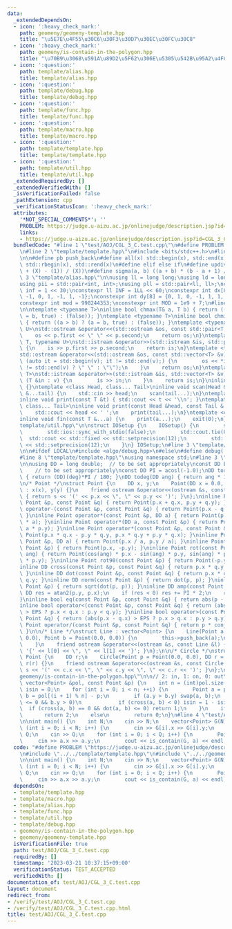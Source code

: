 ```yaml
---
data:
  _extendedDependsOn:
  - icon: ':heavy_check_mark:'
    path: geomeny/geomeny-template.hpp
    title: "\u5E7E\u4F55\u30C6\u30F3\u30D7\u30EC\u30FC\u30C8"
  - icon: ':heavy_check_mark:'
    path: geomeny/is-contain-in-the-polygon.hpp
    title: "\u70B9\u3068\u591A\u89D2\u5F62\u306E\u5305\u542B\u95A2\u4FC2"
  - icon: ':question:'
    path: template/alias.hpp
    title: template/alias.hpp
  - icon: ':question:'
    path: template/debug.hpp
    title: template/debug.hpp
  - icon: ':question:'
    path: template/func.hpp
    title: template/func.hpp
  - icon: ':question:'
    path: template/macro.hpp
    title: template/macro.hpp
  - icon: ':question:'
    path: template/template.hpp
    title: template/template.hpp
  - icon: ':question:'
    path: template/util.hpp
    title: template/util.hpp
  _extendedRequiredBy: []
  _extendedVerifiedWith: []
  _isVerificationFailed: false
  _pathExtension: cpp
  _verificationStatusIcon: ':heavy_check_mark:'
  attributes:
    '*NOT_SPECIAL_COMMENTS*': ''
    PROBLEM: https://judge.u-aizu.ac.jp/onlinejudge/description.jsp?id=CGL_3_C
    links:
    - https://judge.u-aizu.ac.jp/onlinejudge/description.jsp?id=CGL_3_C
  bundledCode: "#line 1 \"test/AOJ/CGL_3_C.test.cpp\"\n#define PROBLEM \"https://judge.u-aizu.ac.jp/onlinejudge/description.jsp?id=CGL_3_C\"\
    \n#line 2 \"template/template.hpp\"\n#include <bits/stdc++.h>\n#line 3 \"template/macro.hpp\"\
    \n\n#define pb push_back\n#define all(x) std::begin(x), std::end(x)\n#define rall(x)\
    \ std::rbegin(x), std::rend(x)\n#define elif else if\n#define updiv(N, X) (((N)\
    \ + (X) - (1)) / (X))\n#define sigma(a, b) ((a + b) * (b - a + 1) / 2)\n#line\
    \ 3 \"template/alias.hpp\"\n\nusing ll = long long;\nusing ld = long double;\n\
    using pii = std::pair<int, int>;\nusing pll = std::pair<ll, ll>;\nconstexpr int\
    \ inf = 1 << 30;\nconstexpr ll INF = 1LL << 60;\nconstexpr int dx[8] = {1, 0,\
    \ -1, 0, 1, -1, 1, -1};\nconstexpr int dy[8] = {0, 1, 0, -1, 1, 1, -1, -1};\n\
    constexpr int mod = 998244353;\nconstexpr int MOD = 1e9 + 7;\n#line 3 \"template/func.hpp\"\
    \n\ntemplate <typename T>\ninline bool chmax(T& a, T b) { return ((a < b) ? (a\
    \ = b, true) : (false)); }\ntemplate <typename T>\ninline bool chmin(T& a, T b)\
    \ { return ((a > b) ? (a = b, true) : (false)); }\ntemplate <typename T, typename\
    \ U>\nstd::ostream &operator<<(std::ostream &os, const std::pair<T, U> &p) {\n\
    \    os << p.first << \" \" << p.second;\n    return os;\n}\ntemplate <typename\
    \ T, typename U>\nstd::istream &operator>>(std::istream &is, std::pair<T, U> &p)\
    \ {\n    is >> p.first >> p.second;\n    return is;\n}\ntemplate <typename T>\n\
    std::ostream &operator<<(std::ostream &os, const std::vector<T> &v) {\n    for\
    \ (auto it = std::begin(v); it != std::end(v);) {\n        os << *it << ((++it)\
    \ != std::end(v) ? \" \" : \"\");\n    }\n    return os;\n}\ntemplate <typename\
    \ T>\nstd::istream &operator>>(std::istream &is, std::vector<T> &v) {\n    for\
    \ (T &in : v) {\n        is >> in;\n    }\n    return is;\n}\ninline void scan()\
    \ {}\ntemplate <class Head, class... Tail>\ninline void scan(Head &head, Tail\
    \ &...tail) {\n    std::cin >> head;\n    scan(tail...);\n}\ntemplate <class T>\n\
    inline void print(const T &t) { std::cout << t << '\\n'; }\ntemplate <class Head,\
    \ class... Tail>\ninline void print(const Head &head, const Tail &...tail) {\n\
    \    std::cout << head << ' ';\n    print(tail...);\n}\ntemplate <class... T>\n\
    inline void fin(const T &...a) {\n    print(a...);\n    exit(0);\n}\n#line 3 \"\
    template/util.hpp\"\n\nstruct IOSetup {\n    IOSetup() {\n        std::cin.tie(nullptr);\n\
    \        std::ios::sync_with_stdio(false);\n        std::cout.tie(0);\n      \
    \  std::cout << std::fixed << std::setprecision(12);\n        std::cerr << std::fixed\
    \ << std::setprecision(12);\n    }\n} IOSetup;\n#line 3 \"template/debug.hpp\"\
    \n\n#ifdef LOCAL\n#include <algo/debug.hpp>\n#else\n#define debug(...)\n#endif\n\
    #line 8 \"template/template.hpp\"\nusing namespace std;\n#line 3 \"geomeny/geomeny-template.hpp\"\
    \n\nusing DD = long double;  // to be set appropriately\nconst DD EPS = 1e-10;\
    \    // to be set appropriately\nconst DD PI = acosl(-1.0);\nDD torad(int deg)\
    \ { return (DD)(deg)*PI / 180; }\nDD todeg(DD ang) { return ang * 180 / PI; }\n\
    \n/* Point */\nstruct Point {\n    DD x, y;\n    Point(DD x = 0.0, DD y = 0.0)\
    \ : x(x), y(y) {}\n    friend ostream &operator<<(ostream &s, const Point &p)\
    \ { return s << '(' << p.x << \", \" << p.y << ')'; }\n};\ninline Point operator+(const\
    \ Point &p, const Point &q) { return Point(p.x + q.x, p.y + q.y); }\ninline Point\
    \ operator-(const Point &p, const Point &q) { return Point(p.x - q.x, p.y - q.y);\
    \ }\ninline Point operator*(const Point &p, DD a) { return Point(p.x * a, p.y\
    \ * a); }\ninline Point operator*(DD a, const Point &p) { return Point(a * p.x,\
    \ a * p.y); }\ninline Point operator*(const Point &p, const Point &q) { return\
    \ Point(p.x * q.x - p.y * q.y, p.x * q.y + p.y * q.x); }\ninline Point operator/(const\
    \ Point &p, DD a) { return Point(p.x / a, p.y / a); }\ninline Point conj(const\
    \ Point &p) { return Point(p.x, -p.y); }\ninline Point rot(const Point &p, DD\
    \ ang) { return Point(cos(ang) * p.x - sin(ang) * p.y, sin(ang) * p.x + cos(ang)\
    \ * p.y); }\ninline Point rot90(const Point &p) { return Point(-p.y, p.x); }\n\
    inline DD cross(const Point &p, const Point &q) { return p.x * q.y - p.y * q.x;\
    \ }\ninline DD dot(const Point &p, const Point &q) { return p.x * q.x + p.y *\
    \ q.y; }\ninline DD norm(const Point &p) { return dot(p, p); }\ninline DD abs(const\
    \ Point &p) { return sqrt(dot(p, p)); }\ninline DD amp(const Point &p) {\n   \
    \ DD res = atan2(p.y, p.x);\n    if (res < 0) res += PI * 2;\n    return res;\n\
    }\ninline bool eq(const Point &p, const Point &q) { return abs(p - q) < EPS; }\n\
    inline bool operator<(const Point &p, const Point &q) { return (abs(p.x - q.x)\
    \ > EPS ? p.x < q.x : p.y < q.y); }\ninline bool operator>(const Point &p, const\
    \ Point &q) { return (abs(p.x - q.x) > EPS ? p.x > q.x : p.y > q.y); }\ninline\
    \ Point operator/(const Point &p, const Point &q) { return p * conj(q) / norm(q);\
    \ }\n\n/* Line */\nstruct Line : vector<Point> {\n    Line(Point a = Point(0.0,\
    \ 0.0), Point b = Point(0.0, 0.0)) {\n        this->push_back(a);\n        this->push_back(b);\n\
    \    }\n    friend ostream &operator<<(ostream &s, const Line &l) { return s <<\
    \ '{' << l[0] << \", \" << l[1] << '}'; }\n};\n\n/* Circle */\nstruct Circle :\
    \ Point {\n    DD r;\n    Circle(Point p = Point(0.0, 0.0), DD r = 0.0) : Point(p),\
    \ r(r) {}\n    friend ostream &operator<<(ostream &s, const Circle &c) { return\
    \ s << '(' << c.x << \", \" << c.y << \", \" << c.r << ')'; }\n};\n#line 4 \"\
    geomeny/is-contain-in-the-polygon.hpp\"\n\n// 2: in, 1: on, 0: out\nint is_contain(const\
    \ vector<Point> &pol, const Point &p) {\n    int n = (int)pol.size();\n    int\
    \ isin = 0;\n    for (int i = 0; i < n; ++i) {\n        Point a = pol[i] - p,\
    \ b = pol[(i + 1) % n] - p;\n        if (a.y > b.y) swap(a, b);\n        if (a.y\
    \ <= 0 && b.y > 0)\n            if (cross(a, b) < 0) isin = 1 - isin;\n      \
    \  if (cross(a, b) == 0 && dot(a, b) <= 0) return 1;\n    }\n    if (isin)\n \
    \       return 2;\n    else\n        return 0;\n}\n#line 4 \"test/AOJ/CGL_3_C.test.cpp\"\
    \n\nint main() {\n    int N;\n    cin >> N;\n    vector<Point> G(N);\n    for\
    \ (int i = 0; i < N; i++) {\n        cin >> G[i].x >> G[i].y;\n    }\n    int\
    \ Q;\n    cin >> Q;\n    for (int i = 0; i < Q; i++) {\n        Point a;\n   \
    \     cin >> a.x >> a.y;\n        cout << is_contain(G, a) << endl;\n    }\n}\n"
  code: "#define PROBLEM \"https://judge.u-aizu.ac.jp/onlinejudge/description.jsp?id=CGL_3_C\"\
    \n#include \"../../template/template.hpp\"\n#include \"../../geomeny/is-contain-in-the-polygon.hpp\"\
    \n\nint main() {\n    int N;\n    cin >> N;\n    vector<Point> G(N);\n    for\
    \ (int i = 0; i < N; i++) {\n        cin >> G[i].x >> G[i].y;\n    }\n    int\
    \ Q;\n    cin >> Q;\n    for (int i = 0; i < Q; i++) {\n        Point a;\n   \
    \     cin >> a.x >> a.y;\n        cout << is_contain(G, a) << endl;\n    }\n}"
  dependsOn:
  - template/template.hpp
  - template/macro.hpp
  - template/alias.hpp
  - template/func.hpp
  - template/util.hpp
  - template/debug.hpp
  - geomeny/is-contain-in-the-polygon.hpp
  - geomeny/geomeny-template.hpp
  isVerificationFile: true
  path: test/AOJ/CGL_3_C.test.cpp
  requiredBy: []
  timestamp: '2023-03-21 10:37:15+09:00'
  verificationStatus: TEST_ACCEPTED
  verifiedWith: []
documentation_of: test/AOJ/CGL_3_C.test.cpp
layout: document
redirect_from:
- /verify/test/AOJ/CGL_3_C.test.cpp
- /verify/test/AOJ/CGL_3_C.test.cpp.html
title: test/AOJ/CGL_3_C.test.cpp
---
```

